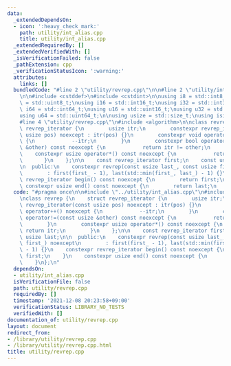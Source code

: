 ```yaml
---
data:
  _extendedDependsOn:
  - icon: ':heavy_check_mark:'
    path: utility/int_alias.cpp
    title: utility/int_alias.cpp
  _extendedRequiredBy: []
  _extendedVerifiedWith: []
  _isVerificationFailed: false
  _pathExtension: cpp
  _verificationStatusIcon: ':warning:'
  attributes:
    links: []
  bundledCode: "#line 2 \"utility/revrep.cpp\"\n\n#line 2 \"utility/int_alias.cpp\"\
    \n\n#include <cstddef>\n#include <cstdint>\n\nusing i8 = std::int8_t;\nusing u8\
    \ = std::uint8_t;\nusing i16 = std::int16_t;\nusing i32 = std::int32_t;\nusing\
    \ i64 = std::int64_t;\nusing u16 = std::uint16_t;\nusing u32 = std::uint32_t;\n\
    using u64 = std::uint64_t;\n\nusing usize = std::size_t;\nusing isize = std::ptrdiff_t;\n\
    #line 4 \"utility/revrep.cpp\"\n#include <algorithm>\n\nclass revrep {\n    struct\
    \ revrep_iterator {\n        usize itr;\n        constexpr revrep_iterator(const\
    \ usize pos) noexcept : itr(pos) {}\n        constexpr void operator++() noexcept\
    \ {\n            --itr;\n        }\n        constexpr bool operator!=(const usize\
    \ &other) const noexcept {\n            return itr != other;\n        }\n    \
    \    constexpr usize operator*() const noexcept {\n            return itr;\n \
    \       }\n    };\n\n    const revrep_iterator first;\n    const usize last;\n\
    \n  public:\n    constexpr revrep(const usize last_, const usize first_) noexcept\n\
    \        : first(first_ - 1), last(std::min(first_, last_) - 1) {}\n    constexpr\
    \ revrep_iterator begin() const noexcept {\n        return first;\n    }\n   \
    \ constexpr usize end() const noexcept {\n        return last;\n    }\n};\n"
  code: "#pragma once\n\n#include \"../utility/int_alias.cpp\"\n#include <algorithm>\n\
    \nclass revrep {\n    struct revrep_iterator {\n        usize itr;\n        constexpr\
    \ revrep_iterator(const usize pos) noexcept : itr(pos) {}\n        constexpr void\
    \ operator++() noexcept {\n            --itr;\n        }\n        constexpr bool\
    \ operator!=(const usize &other) const noexcept {\n            return itr != other;\n\
    \        }\n        constexpr usize operator*() const noexcept {\n           \
    \ return itr;\n        }\n    };\n\n    const revrep_iterator first;\n    const\
    \ usize last;\n\n  public:\n    constexpr revrep(const usize last_, const usize\
    \ first_) noexcept\n        : first(first_ - 1), last(std::min(first_, last_)\
    \ - 1) {}\n    constexpr revrep_iterator begin() const noexcept {\n        return\
    \ first;\n    }\n    constexpr usize end() const noexcept {\n        return last;\n\
    \    }\n};\n"
  dependsOn:
  - utility/int_alias.cpp
  isVerificationFile: false
  path: utility/revrep.cpp
  requiredBy: []
  timestamp: '2021-12-08 20:23:58+09:00'
  verificationStatus: LIBRARY_NO_TESTS
  verifiedWith: []
documentation_of: utility/revrep.cpp
layout: document
redirect_from:
- /library/utility/revrep.cpp
- /library/utility/revrep.cpp.html
title: utility/revrep.cpp
---
```

